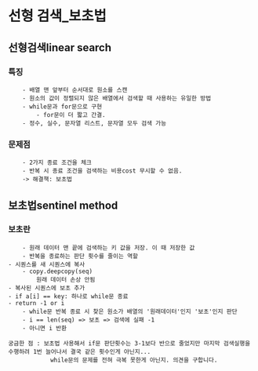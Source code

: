 # 선형 검색_보초법
## 선형검색linear search
### 특징
        - 배열 맨 앞부터 순서대로 원소를 스캔
        - 원소의 값이 정렬되지 않은 배열에서 검색할 때 사용하는 유일한 방법
        - while문과 for문으로 구현
            - for문이 더 짧고 간결.
        - 정수, 실수, 문자열 리스트, 문자열 모두 검색 가능
### 문제점
        - 2가지 종료 조건을 체크
        - 반복 시 종료 조건을 검색하는 비용cost 무시할 수 없음.
        -> 해결책: 보초법

## 보초법sentinel method
### 보초란
        - 원래 데이터 맨 끝에 검색하는 키 값을 저장. 이 때 저장한 값
        - 반복을 종료하는 판단 횟수를 줄이는 역할
    - 시퀀스를 새 시퀀스에 복사
        - copy.deepcopy(seq)
            원래 데이터 손상 안됨
    - 복사된 시퀀스에 보초 추가
    - if a[i] == key: 하나로 while문 종료
    - return -1 or i
        - while문 반복 종료 시 찾은 원소가 배열의 '원래데이터'인지 '보초'인지 판단
        - i == len(seq) => 보초 => 검색에 실패 -1
        - 아니면 i 반환

    궁금한 점 : 보초법 사용해서 if문 판단횟수는 3-1보다 반으로 줄었지만 마지막 검색실행을 수행하려 1번 늘어나서 결국 같은 횟수인게 아닌지...   
                while문의 문제를 전혀 극복 못한게 아닌지. 의견을 구합니다.
